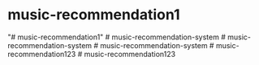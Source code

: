 # music-recommendation1
"# music-recommendation1" 
#   m u s i c - r e c o m m e n d a t i o n - s y s t e m  
 #   m u s i c - r e c o m m e n d a t i o n - s y s t e m  
 #   m u s i c - r e c o m m e n d a t i o n - s y s t e m  
 #   m u s i c - r e c o m m e n d a t i o n 1 2 3  
 #   m u s i c - r e c o m m e n d a t i o n 1 2 3  
 